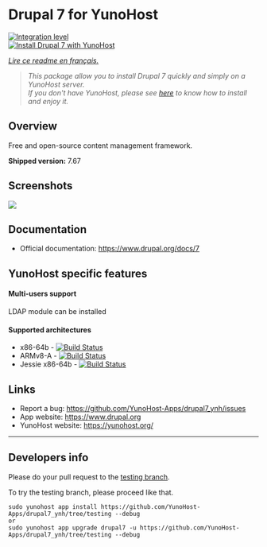 # Drupal 7 for YunoHost

[![Integration level](https://dash.yunohost.org/integration/drupal7.svg)](https://dash.yunohost.org/appci/app/drupal7)  
[![Install Drupal 7 with YunoHost](https://install-app.yunohost.org/install-with-yunohost.png)](https://install-app.yunohost.org/?app=drupal7)

*[Lire ce readme en français.](./README_fr.md)*

> *This package allow you to install Drupal 7 quickly and simply on a YunoHost server.  
If you don't have YunoHost, please see [here](https://yunohost.org/#/install) to know how to install and enjoy it.*

## Overview
Free and open-source content management framework.

**Shipped version:** 7.67

## Screenshots

![](https://www.drupal.org/files/issues/D7-screenshot.png)

## Documentation

 * Official documentation: https://www.drupal.org/docs/7

## YunoHost specific features

#### Multi-users support

LDAP module can be installed

#### Supported architectures

* x86-64b - [![Build Status](https://ci-apps.yunohost.org/ci/logs/drupal7%20%28Apps%29.svg)](https://ci-apps.yunohost.org/ci/apps/drupal7/)
* ARMv8-A - [![Build Status](https://ci-apps-arm.yunohost.org/ci/logs/drupal7%20%28Apps%29.svg)](https://ci-apps-arm.yunohost.org/ci/apps/drupal7/)
* Jessie x86-64b - [![Build Status](https://ci-stretch.nohost.me/ci/logs/drupal7%20%28Apps%29.svg)](https://ci-stretch.nohost.me/ci/apps/drupal7/)

## Links

 * Report a bug: https://github.com/YunoHost-Apps/drupal7_ynh/issues
 * App website: https://www.drupal.org
 * YunoHost website: https://yunohost.org/

---

Developers info
----------------

Please do your pull request to the [testing branch](https://github.com/YunoHost-Apps/drupal7_ynh/tree/testing).

To try the testing branch, please proceed like that.
```
sudo yunohost app install https://github.com/YunoHost-Apps/drupal7_ynh/tree/testing --debug
or
sudo yunohost app upgrade drupal7 -u https://github.com/YunoHost-Apps/drupal7_ynh/tree/testing --debug
```
